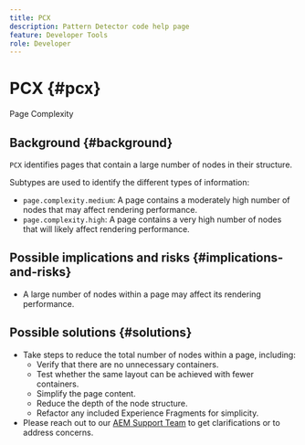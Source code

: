 ```yaml
---
title: PCX
description: Pattern Detector code help page
feature: Developer Tools
role: Developer
---
```


# PCX {#pcx}

Page Complexity

## Background {#background}

`PCX` identifies pages that contain a large number of nodes in their structure.

Subtypes are used to identify the different types of information:

* `page.complexity.medium`: A page contains a moderately high number of nodes that may affect rendering performance.
* `page.complexity.high`: A page contains a very high number of nodes that will likely affect rendering performance.

## Possible implications and risks {#implications-and-risks}

* A large number of nodes within a page may affect its rendering performance.

## Possible solutions {#solutions}

* Take steps to reduce the total number of nodes within a page, including:
  * Verify that there are no unnecessary containers.
  * Test whether the same layout can be achieved with fewer containers.
  * Simplify the page content.
  * Reduce the depth of the node structure.
  * Refactor any included Experience Fragments for simplicity.
* Please reach out to our [AEM Support Team](https://helpx.adobe.com/enterprise/using/support-for-experience-cloud.html) to get clarifications or to address concerns.
